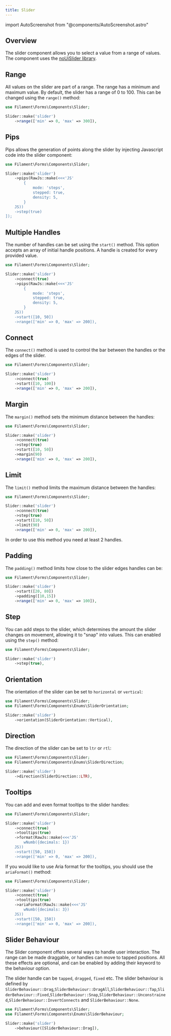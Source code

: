 ```yaml
---
title: Slider
---
```

import AutoScreenshot from "@components/AutoScreenshot.astro"

## Overview

The slider component allows you to select a value from a range of values. The component uses the [noUiSlider library](https://refreshless.com/nouislider/).

<AutoScreenshot name="forms/fields/slider/simple" alt="Slider" version="4.x" />


## Range

All values on the slider are part of a range. The range has a minimum and maximum value. By default, the slider has a range of 0 to 100. This can be changed using the `range()` method:

```php
use Filament\Forms\Components\Slider;

Slider::make('slider')
    ->range(['min' => 0, 'max' => 300]),
```

## Pips

Pips allows the generation of points along the slider by injecting Javascript code into the slider component:

```php
use Filament\Forms\Components\Slider;

Slider::make('slider')
    ->pips(RawJs::make(<<<'JS'
        {
            mode: 'steps',
            stepped: true,
            density: 5,
        }
    JS))
    ->step(true)
]);
```

<AutoScreenshot name="forms/fields/slider/pips" alt="Slider" version="4.x" />

## Multiple Handles

The number of handles can be set using the `start()` method. This option accepts an array of initial handle positions. A handle is created for every provided value.

```php
use Filament\Forms\Components\Slider;

Slider::make('slider')
    ->connect(true)
    ->pips(RawJs::make(<<<'JS'
        {
            mode: 'steps',
            stepped: true,
            density: 5,
        }
    JS))
    ->start([10, 50])
    ->range(['min' => 0, 'max' => 200]),
```

<AutoScreenshot name="forms/fields/slider/increased" alt="Slider" version="4.x" />

## Connect

The `connect()` method is used to control the bar between the handles or the edges of the slider.
```php
use Filament\Forms\Components\Slider;

Slider::make('slider')
    ->connect(true)
    ->start([10, 100])
    ->range(['min' => 0, 'max' => 200]),
```

## Margin

The `margin()` method sets the minimum distance between the handles:
```php
use Filament\Forms\Components\Slider;

Slider::make('slider')
    ->connect(true)
    ->step(true)
    ->start([10, 50])
    ->margin(90)
    ->range(['min' => 0, 'max' => 200]),
```

## Limit

The `limit()` method limits the maximum distance between the handles:

```php
use Filament\Forms\Components\Slider;

Slider::make('slider')
    ->connect(true)
    ->step(true)
    ->start([10, 50])
    ->limit(90)
    ->range(['min' => 0, 'max' => 200]),
```
In order to use this method you need at least 2 handles.

## Padding

The `padding()` method limits how close to the slider edges handles can be:

```php
use Filament\Forms\Components\Slider;

Slider::make('slider')
    ->start([20, 80])
    ->padding([10,15])
    ->range(['min' => 0, 'max' => 100]),
```

## Step

You can add steps to the slider, which determines the amount the slider changes on movement, allowing it to "snap" into values. This can enabled using the `step()` method:

```php
use Filament\Forms\Components\Slider;

Slider::make('slider')
    ->step(true),
```

## Orientation

The orientation of the slider can be set to `horizontal` or `vertical`:
```php
use Filament\Forms\Components\Slider;
use Filament\Forms\Components\Enums\SliderOrientation;

Slider::make('slider')
    ->orientation(SliderOrientation::Vertical),
```

## Direction

The direction of the slider can be set to `ltr` or `rtl`:
```php
use Filament\Forms\Components\Slider;
use Filament\Forms\Components\Enums\SliderDirection;

Slider::make('slider')
    ->direction(SliderDirection::LTR),
```

## Tooltips

You can add and even format tooltips to the slider handles:

<AutoScreenshot name="forms/fields/slider/tooltips" alt="Slider" version="4.x" />

```php
use Filament\Forms\Components\Slider;

Slider::make('slider')
    ->connect(true)
    ->tooltips(true)
    ->format(RawJs::make(<<<'JS'
        wNumb({decimals: 1})
    JS))
    ->start([50, 150])
    ->range(['min' => 0, 'max' => 200]),
```

If you would like to use Aria format for the tooltips, you should use the `ariaFormat()` method:

```php
use Filament\Forms\Components\Slider;

Slider::make('slider')
    ->connect(true)
    ->tooltips(true)
    ->ariaFormat(RawJs::make(<<<'JS'
        wNumb({decimals: 3})
    JS))
    ->start([50, 150])
    ->range(['min' => 0, 'max' => 200]),
```

## Slider Behaviour

The Slider component offers several ways to handle user interaction. The range can be made draggable, or handles can move to tapped positions. All these effects are optional, and can be enabled by adding their keyword to the behaviour option.

The slider handle can be `tapped`, `dragged`, `fixed` etc. The slider behaviour is defined by `SliderBehaviour::Drag`,`SliderBehaviour::DragAll`,`SliderBehaviour::Tap`,`SliderBehaviour::Fixed`,`SliderBehaviour::Snap`,`SliderBehaviour::Unconstrained`,`SliderBehaviour::InvertConnects` and `SliderBehaviour::None`.

```php
use Filament\Forms\Components\Slider;
use Filament\Forms\Components\Enums\SliderBehaviour;

Slider::make('slider')
    ->behaviour([SliderBehaviour::Drag]),
```